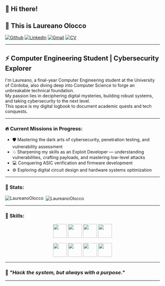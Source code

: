 ## 👋 Hi there!

## 🌌 This is Laureano Olocco

[![Github](https://img.shields.io/badge/-Github-000?style=for-the-badge&logo=Github&logoColor=white)](https://github.com/LaureanoOlocco)
[![Linkedin](https://img.shields.io/badge/-LinkedIn-0A66C2?style=for-the-badge&logo=Linkedin&logoColor=white)](https://www.linkedin.com/in/laureanoolocco)
[![Gmail](https://img.shields.io/badge/-Gmail-EA4335?style=for-the-badge&logo=Gmail&logoColor=white)](mailto:laureanoolocco@gmail.com)
[![CV](https://img.shields.io/badge/-Curriculum-0A0A0A?style=for-the-badge&logo=fontawesome&logoColor=white)](https://www.kickresume.com/cv/DMJXQn/)

---

## ⚡ Computer Engineering Student | Cybersecurity Explorer

I'm Laureano, a final-year Computer Engineering student at the University of Córdoba, also diving deep into Computer Science to forge an unbreakable technical foundation.  
My passion lies in deciphering digital mysteries, building robust systems, and taking cybersecurity to the next level.  
This space is my digital logbook to document academic quests and tech conquests.

---

### 🔥 Current Missions in Progress:
- 🛡️ Mastering the dark arts of cybersecurity, penetration testing, and vulnerability assessment  
- 💥 Sharpening my skills as an Exploit Developer — understanding vulnerabilities, crafting payloads, and mastering low-level attacks  
- 💻 Conquering ASIC verification and firmware development  
- ⚙️ Exploring digital circuit design and hardware systems optimization  

---

### 💫 Stats:

<p><img align="left" src="https://github-readme-stats.vercel.app/api/top-langs?username=LaureanoOlocco&show_icons=true&theme=highcontrast&locale=en&layout=compact&title_color=FF5555&icon_color=FF5555&text_color=FFAAAA&bg_color=000000" alt="LaureanoOlocco" /></p>

<p>&nbsp;<img align="center" src="https://github-readme-stats.vercel.app/api?username=LaureanoOlocco&show_icons=true&theme=highcontrast&locale=en&title_color=FF5555&icon_color=FF5555&text_color=FFAAAA&bg_color=000000" alt="LaureanoOlocco" /></p>

---

### 🧠 Skills:

<p align="center">
  <!-- Programming Languages -->
  <code><img height="45px" src="https://cdn.jsdelivr.net/gh/devicons/devicon/icons/c/c-original.svg"></code>
  <code><img height="45px" src="https://cdn.jsdelivr.net/gh/devicons/devicon/icons/cplusplus/cplusplus-original.svg"></code>
  <code><img height="45px" src="https://cdn.jsdelivr.net/gh/devicons/devicon/icons/java/java-original.svg"></code>
  <code><img height="45px" src="https://cdn.jsdelivr.net/gh/devicons/devicon/icons/bash/bash-original.svg"></code>
</p>

<p align="center">
  <!-- Tools & Technologies -->
  <code><img height="45px" src="https://cdn.jsdelivr.net/gh/devicons/devicon/icons/linux/linux-original.svg"></code>
  <code><img height="45px" src="https://upload.wikimedia.org/wikipedia/commons/2/2b/Kali-dragon-icon.svg"></code>
  <code><img height="45px" src="https://upload.wikimedia.org/wikipedia/commons/f/f6/Ghidra_logo.svg"></code>
  <code><img height="45px" src="https://cdn.jsdelivr.net/gh/devicons/devicon/icons/git/git-original.svg"></code>
</p>

---

### 🧩 *"Hack the system, but always with a purpose."*

---
